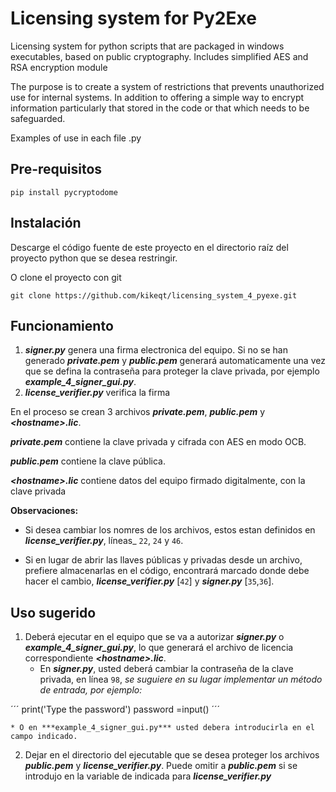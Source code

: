 # Licensing system for Py2Exe
Licensing system for python scripts that are packaged in windows executables, based on public cryptography.  Includes simplified AES and RSA encryption module

The purpose is to create a system of restrictions that prevents unauthorized use for internal systems.  In addition to offering a simple way to encrypt information particularly that stored in the code or that which needs to be safeguarded.

Examples of use in each file .py

## Pre-requisitos
```
pip install pycryptodome
```

## Instalación
Descarge el código fuente de este proyecto en el directorio raíz del proyecto python que se desea restringir.

O clone el proyecto con git
```
git clone https://github.com/kikeqt/licensing_system_4_pyexe.git
```

## Funcionamiento
1. ***signer.py*** genera una firma electronica del equipo.  Si no se han generado ***private.pem*** y ***public.pem*** generará automaticamente una vez que se defina la contraseña para proteger la clave privada, por ejemplo ***example_4_signer_gui.py***.
2. ***license\_verifier.py*** verifica la firma

En el proceso se crean 3 archivos ***private.pem***, ***public.pem*** y ***\<hostname\>.lic***.

***private.pem*** contiene la clave privada y cifrada con AES en modo OCB.

***public.pem*** contiene la clave pública.

***\<hostname\>.lic*** contiene datos del equipo firmado digitalmente, con la clave privada

**Observaciones:**
* Si desea cambiar los nomres de los archivos, estos estan definidos en ***license_verifier.py***, líneas_ `22`, `24` y `46`.

* Si en lugar de abrir las llaves públicas y privadas desde un archivo, prefiere almacenarlas en el código, encontrará marcado donde debe hacer el cambio, ***license_verifier.py*** \[`42`\] y ***signer.py*** \[`35`,`36`\].

## Uso sugerido
1. Deberá ejecutar en el equipo que se va a autorizar ***signer.py*** o ***example_4_signer_gui.py***, lo que generará el archivo de licencia correspondiente ***\<hostname\>.lic***.
    * En ***signer.py***, usted deberá cambiar la contraseña de la clave privada, en línea `98`, _se suguiere en su lugar implementar un método de entrada, por ejemplo:_

´´´
print('Type the password')
password =input()
´´´

    * O en ***example_4_signer_gui.py*** usted debera introducirla en el campo indicado.

2. Dejar en el directorio del ejecutable que se desea proteger los archivos ***public.pem*** y ***license_verifier.py***.  Puede omitir a ***public.pem*** si se introdujo en la variable de indicada para ***license_verifier.py***